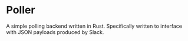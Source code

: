 # Poller
A simple polling backend written in Rust.  Specifically written to interface with JSON payloads produced by Slack.  
